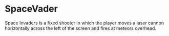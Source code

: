 # SpaceVader
Space Invaders is a fixed shooter in which the player moves a laser cannon horizontally across the left of the screen and fires at meteors overhead.
